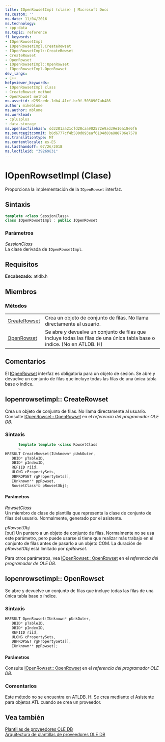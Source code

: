 ```yaml
---
title: IOpenRowsetImpl (clase) | Microsoft Docs
ms.custom: ''
ms.date: 11/04/2016
ms.technology:
- cpp-data
ms.topic: reference
f1_keywords:
- IOpenRowsetImpl
- IOpenRowsetImpl.CreateRowset
- IOpenRowsetImpl::CreateRowset
- CreateRowset
- OpenRowset
- IOpenRowsetImpl::OpenRowset
- IOpenRowsetImpl.OpenRowset
dev_langs:
- C++
helpviewer_keywords:
- IOpenRowsetImpl class
- CreateRowset method
- OpenRowset method
ms.assetid: d259cedc-1db4-41cf-bc9f-5030907ab486
author: mikeblome
ms.author: mblome
ms.workload:
- cplusplus
- data-storage
ms.openlocfilehash: dd3281aa21cfd20caa902572e9ad39e16a18e6f6
ms.sourcegitcommit: b0d6777cf4b580d093eaf6104d80a888706e7578
ms.translationtype: MT
ms.contentlocale: es-ES
ms.lasthandoff: 07/26/2018
ms.locfileid: "39269831"
---
```

# <a name="iopenrowsetimpl-class"></a>IOpenRowsetImpl (Clase)
Proporciona la implementación de la `IOpenRowset` interfaz.  
  
## <a name="syntax"></a>Sintaxis

```cpp
template <class SessionClass>  
class IOpenRowsetImpl : public IOpenRowset  
```  
  
### <a name="parameters"></a>Parámetros  
 *SessionClass*  
 La clase derivada de `IOpenRowsetImpl`.  

## <a name="requirements"></a>Requisitos  
 **Encabezado:** atldb.h  
  
## <a name="members"></a>Miembros  
  
### <a name="methods"></a>Métodos  
  
|||  
|-|-|  
|[CreateRowset](#createrowset)|Crea un objeto de conjunto de filas. No llama directamente al usuario.|  
|[OpenRowset](#openrowset)|Se abre y devuelve un conjunto de filas que incluye todas las filas de una única tabla base o índice. (No en ATLDB. H)|  
  
## <a name="remarks"></a>Comentarios  
 El [IOpenRowset](https://msdn.microsoft.com/library/ms716946.aspx) interfaz es obligatoria para un objeto de sesión. Se abre y devuelve un conjunto de filas que incluye todas las filas de una única tabla base o índice.  
  
## <a name="createrowset"></a> Iopenrowsetimpl:: CreateRowset
Crea un objeto de conjunto de filas. No llama directamente al usuario. Consulte [IOpenRowset:: OpenRowset](https://msdn.microsoft.com/library/ms716724.aspx) en el *referencia del programador OLE DB.*  
  
### <a name="syntax"></a>Sintaxis  
  
```cpp
      template template <class RowsetClass  
      >  
HRESULT CreateRowset(IUnknown* pUnkOuter,  
   DBID* pTableID,  
   DBID* pIndexID,  
   REFIID riid,  
   ULONG cPropertySets,  
   DBPROPSET rgPropertySets[],  
   IUnknown** ppRowset,  
   RowsetClass*& pRowsetObj);  
```  
  
#### <a name="parameters"></a>Parámetros  
 *RowsetClass*  
 Un miembro de clase de plantilla que representa la clase de conjunto de filas del usuario. Normalmente, generado por el asistente.  
  
 *pRowsetObj*  
 [out] Un puntero a un objeto de conjunto de filas. Normalmente no se usa este parámetro, pero puede usarse si tiene que realizar más trabajo en el conjunto de filas antes de pasarlo a un objeto COM. La duración de *pRowsetObj* está limitado por *ppRowset*.  
  
 Para otros parámetros, vea [IOpenRowset:: OpenRowset](https://msdn.microsoft.com/library/ms716724.aspx) en el *referencia del programador de OLE DB.*  

## <a name="openrowset"></a> Iopenrowsetimpl:: OpenRowset
Se abre y devuelve un conjunto de filas que incluye todas las filas de una única tabla base o índice.  
  
### <a name="syntax"></a>Sintaxis  
  
```cpp
HRESULT OpenRowset(IUnknown* pUnkOuter,  
   DBID* pTableID,  
   DBID* pIndexID,  
   REFIID riid,  
   ULONG cPropertySets,  
   DBPROPSET rgPropertySets[],  
   IUnknown** ppRowset);  
```  
  
#### <a name="parameters"></a>Parámetros  
 Consulte [IOpenRowset:: OpenRowset](https://msdn.microsoft.com/library/ms716724.aspx) en el *referencia del programador OLE DB*.  
  
### <a name="remarks"></a>Comentarios  
 Este método no se encuentra en ATLDB. H. Se crea mediante el Asistente para objetos ATL cuando se crea un proveedor.  
  
## <a name="see-also"></a>Vea también  
 [Plantillas de proveedores OLE DB](../../data/oledb/ole-db-provider-templates-cpp.md)   
 [Arquitectura de plantillas de proveedores OLE DB](../../data/oledb/ole-db-provider-template-architecture.md)
